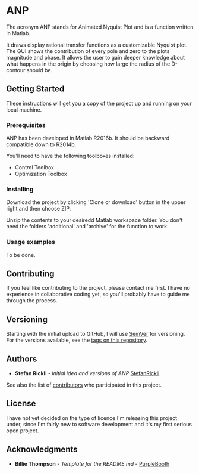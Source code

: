 # ANP
The acronym ANP stands for Animated Nyquist Plot and is a function written in Matlab.

It draws display rational transfer functions as a customizable Nyquist plot. The GUI shows the contribution of every pole and zero to the plots magnitude and phase. It allows the user to gain deeper knowledge about what happens in the origin by choosing how large the radius of the D-contour should be.

## Getting Started

These instructions will get you a copy of the project up and running on your local machine.

### Prerequisites

ANP has been developed in Matlab R2016b. It should be backward compatible down to R2014b.

You'll need to have the following toolboxes installed:
* Control Toolbox
* Optimization Toolbox

### Installing

Download the project by clicking 'Clone or download' button in the upper right and then choose ZIP.

Unzip the contents to your desiredd Matlab workspace folder.
You don't need the folders 'additional' and 'archive' for the function to work.

### Usage examples

To be done.

## Contributing

If you feel like contributing to the project, please contact me first. I have no experience in collaborative coding yet, so you'll probably have to guide me through the process.

## Versioning

Starting with the initial upload to GitHub, I will use [SemVer](http://semver.org/) for versioning. For the versions available, see the [tags on this repository](https://github.com/your/project/tags). 

## Authors
* **Stefan Rickli** - *Initial idea and versions of ANP* [StefanRickli](https://blogs.ethz.ch/ricklis)

See also the list of [contributors](https://github.com/your/project/contributors) who participated in this project.

## License

I have not yet decided on the type of licence I'm releasing this project under, since I'm fairly new to software development and it's my first serious open project.

## Acknowledgments

* **Billie Thompson** - *Template for the README.md* - [PurpleBooth](https://github.com/PurpleBooth)
